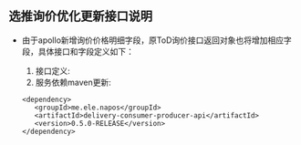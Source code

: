 ## 选推询价优化更新接口说明

* 由于apollo新增询价价格明细字段，原ToD询价接口返回对象也将增加相应字段，具体接口和字段定义如下：

  1. 接口定义:
  2. 服务依赖maven更新:


    ```
    <dependency>
       <groupId>me.ele.napos</groupId>
       <artifactId>delivery-consumer-producer-api</artifactId>
       <version>0.5.0-RELEASE</version>
    </dependency>
    ```



